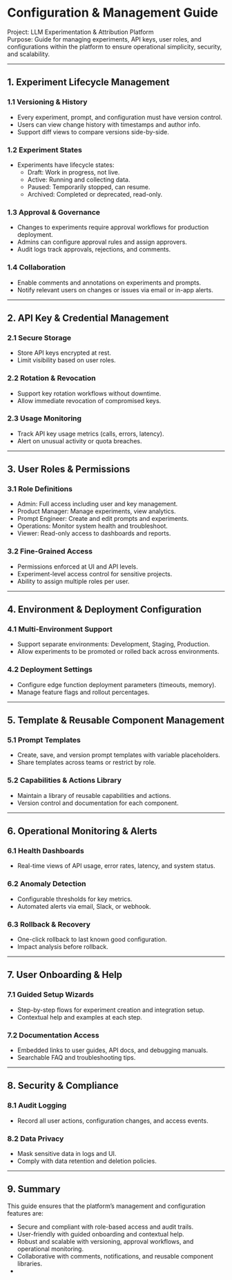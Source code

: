 # **Configuration & Management Guide**

Project: LLM Experimentation & Attribution Platform  
Purpose: Guide for managing experiments, API keys, user roles, and configurations within the platform to ensure operational simplicity, security, and scalability.

---

## **1\. Experiment Lifecycle Management**

### **1.1 Versioning & History**

* Every experiment, prompt, and configuration must have version control.  
* Users can view change history with timestamps and author info.  
* Support diff views to compare versions side-by-side.

### **1.2 Experiment States**

* Experiments have lifecycle states:  
  * Draft: Work in progress, not live.  
  * Active: Running and collecting data.  
  * Paused: Temporarily stopped, can resume.  
  * Archived: Completed or deprecated, read-only.

### **1.3 Approval & Governance**

* Changes to experiments require approval workflows for production deployment.  
* Admins can configure approval rules and assign approvers.  
* Audit logs track approvals, rejections, and comments.

### **1.4 Collaboration**

* Enable comments and annotations on experiments and prompts.  
* Notify relevant users on changes or issues via email or in-app alerts.

---

## **2\. API Key & Credential Management**

### **2.1 Secure Storage**

* Store API keys encrypted at rest.  
* Limit visibility based on user roles.

### **2.2 Rotation & Revocation**

* Support key rotation workflows without downtime.  
* Allow immediate revocation of compromised keys.

### **2.3 Usage Monitoring**

* Track API key usage metrics (calls, errors, latency).  
* Alert on unusual activity or quota breaches.

---

## **3\. User Roles & Permissions**

### **3.1 Role Definitions**

* Admin: Full access including user and key management.  
* Product Manager: Manage experiments, view analytics.  
* Prompt Engineer: Create and edit prompts and experiments.  
* Operations: Monitor system health and troubleshoot.  
* Viewer: Read-only access to dashboards and reports.

### **3.2 Fine-Grained Access**

* Permissions enforced at UI and API levels.  
* Experiment-level access control for sensitive projects.  
* Ability to assign multiple roles per user.

---

## **4\. Environment & Deployment Configuration**

### **4.1 Multi-Environment Support**

* Support separate environments: Development, Staging, Production.  
* Allow experiments to be promoted or rolled back across environments.

### **4.2 Deployment Settings**

* Configure edge function deployment parameters (timeouts, memory).  
* Manage feature flags and rollout percentages.

---

## **5\. Template & Reusable Component Management**

### **5.1 Prompt Templates**

* Create, save, and version prompt templates with variable placeholders.  
* Share templates across teams or restrict by role.

### **5.2 Capabilities & Actions Library**

* Maintain a library of reusable capabilities and actions.  
* Version control and documentation for each component.

---

## **6\. Operational Monitoring & Alerts**

### **6.1 Health Dashboards**

* Real-time views of API usage, error rates, latency, and system status.

### **6.2 Anomaly Detection**

* Configurable thresholds for key metrics.  
* Automated alerts via email, Slack, or webhook.

### **6.3 Rollback & Recovery**

* One-click rollback to last known good configuration.  
* Impact analysis before rollback.

---

## **7\. User Onboarding & Help**

### **7.1 Guided Setup Wizards**

* Step-by-step flows for experiment creation and integration setup.  
* Contextual help and examples at each step.

### **7.2 Documentation Access**

* Embedded links to user guides, API docs, and debugging manuals.  
* Searchable FAQ and troubleshooting tips.

---

## **8\. Security & Compliance**

### **8.1 Audit Logging**

* Record all user actions, configuration changes, and access events.

### **8.2 Data Privacy**

* Mask sensitive data in logs and UI.  
* Comply with data retention and deletion policies.

---

## **9\. Summary**

This guide ensures that the platform’s management and configuration features are:

* Secure and compliant with role-based access and audit trails.  
* User-friendly with guided onboarding and contextual help.  
* Robust and scalable with versioning, approval workflows, and operational monitoring.  
* Collaborative with comments, notifications, and reusable component libraries.  
* 

